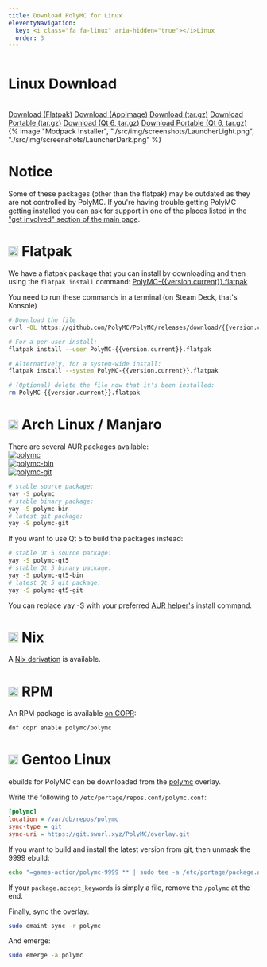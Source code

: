 ```yaml
---
title: Download PolyMC for Linux
eleventyNavigation:
  key: <i class="fa fa-linux" aria-hidden="true"></i>Linux
  order: 3
---
```


<div class="download-content">
  <div class="row">
    <div class="column">
      <div>
        <h1>Linux Download</h1>
        <br>
        <a class="button is-big" href="https://github.com/PolyMC/PolyMC/releases/download/{{version.current}}/PolyMC-{{version.current}}.flatpak">Download (Flatpak)</a>
        <a class="button is-big" href="https://github.com/PolyMC/PolyMC/releases/download/{{version.current}}/PolyMC-Linux-{{version.current}}-x86_64.AppImage">Download (AppImage)</a>
        <a class="button is-big" href="https://github.com/PolyMC/PolyMC/releases/download/{{version.current}}/PolyMC-Linux-{{version.current}}.tar.gz">Download (tar.gz)</a>
        <a class="button is-big" href="https://github.com/PolyMC/PolyMC/releases/download/{{version.current}}/PolyMC-Linux-portable-{{version.current}}.tar.gz">Download Portable (tar.gz)</a>
        <a class="button is-big" href="https://github.com/PolyMC/PolyMC/releases/download/{{version.current}}/PolyMC-Linux-Qt6-{{version.current}}.tar.gz">Download (Qt 6, tar.gz)</a>
        <a class="button is-big" href="https://github.com/PolyMC/PolyMC/releases/download/{{version.current}}/PolyMC-Linux-Qt6-portable-{{version.current}}.tar.gz">Download Portable (Qt 6, tar.gz)</a> 
     </div>
    </div>
    <div class="column">
      {% image "Modpack Installer", "./src/img/screenshots/LauncherLight.png", "./src/img/screenshots/LauncherDark.png" %}
    </div>
  </div>
</div>

<div class="infobox top">

# Notice

Some of these packages (other than the flatpak) may be outdated as they are not controlled by PolyMC. If you're having trouble getting PolyMC getting installed you can ask for support in one of the places listed in the ["get involved" section of the main page](../../#get-involved).

</div>

<div class="infobox top">

# <img src="https://www.vectorlogo.zone/logos/flathub/flathub-icon.svg" height="20"/> Flatpak

We have a flatpak package that you can install by downloading and then using the `flatpak install` command: [PolyMC-{{version.current}}.flatpak](https://github.com/PolyMC/PolyMC/releases/download/{{version.current}}/PolyMC-{{version.current}}.flatpak)

You need to run these commands in a terminal (on Steam Deck, that's Konsole)

```bash
# Download the file
curl -OL https://github.com/PolyMC/PolyMC/releases/download/{{version.current}}/PolyMC-{{version.current}}.flatpak

# For a per-user install:
flatpak install --user PolyMC-{{version.current}}.flatpak

# Alternatively, for a system-wide install:
flatpak install --system PolyMC-{{version.current}}.flatpak

# (Optional) delete the file now that it's been installed:
rm PolyMC-{{version.current}}.flatpak
```

</div>

<div class="infobox top">

# <img src="https://www.vectorlogo.zone/logos/archlinux/archlinux-icon.svg" height="20"/> Arch Linux / Manjaro

There are several AUR packages available:  
[![polymc](https://img.shields.io/badge/aur-polymc-blue)](https://aur.archlinux.org/packages/polymc/)  
[![polymc-bin](https://img.shields.io/badge/aur-polymc--bin-blue)](https://aur.archlinux.org/packages/polymc-bin/)  
[![polymc-git](https://img.shields.io/badge/aur-polymc--git-blue)](https://aur.archlinux.org/packages/polymc-git/)

```bash
# stable source package:
yay -S polymc
# stable binary package:
yay -S polymc-bin
# latest git package:
yay -S polymc-git
```

If you want to use Qt 5 to build the packages instead:

```bash
# stable Qt 5 source package:
yay -S polymc-qt5
# stable Qt 5 binary package:
yay -S polymc-qt5-bin
# latest Qt 5 git package:
yay -S polymc-qt5-git
```

You can replace yay -S with your preferred [AUR helper's](https://wiki.archlinux.org/title/AUR_helpers) install command.

</div>

<div class="infobox top">

# <img src="https://www.vectorlogo.zone/logos/nixos/nixos-icon.svg" height="20" /> Nix

A [Nix derivation](https://github.com/PolyMC/PolyMC/blob/develop/nix/NIX.md) is available.

</div>

<div class="infobox top">

# <img src="https://www.vectorlogo.zone/logos/getfedora/getfedora-icon.svg" height="20"/> RPM

An RPM package is available [on COPR](https://copr.fedorainfracloud.org/coprs/polymc/polymc/):
  
```bash
dnf copr enable polymc/polymc
```

</div>

<div class="infobox top">

# <img src="https://www.gentoo.org/assets/img/logo/gentoo-signet.svg" height="20"/> Gentoo Linux

ebuilds for PolyMC can be downloaded from the [polymc](https://git.swurl.xyz/PolyMC/overlay) overlay.

Write the following to `/etc/portage/repos.conf/polymc.conf`:

```ini
[polymc]
location = /var/db/repos/polymc
sync-type = git
sync-uri = https://git.swurl.xyz/PolyMC/overlay.git
```

If you want to build and install the latest version from git, then unmask the 9999 ebuild:

```bash
echo "=games-action/polymc-9999 ** | sudo tee -a /etc/portage/package.accept_keywords/polymc
```

If your `package.accept_keywords` is simply a file, remove the `/polymc` at the end.

Finally, sync the overlay:

```bash
sudo emaint sync -r polymc
```

And emerge:

```bash
sudo emerge -a polymc
```

</div>